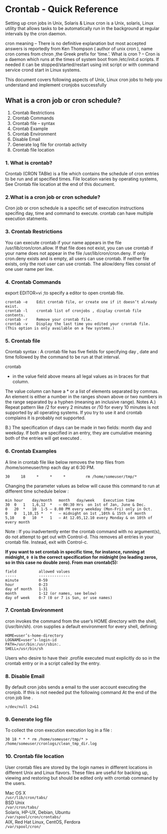 # Crontab - Quick Reference
Setting up cron jobs in Unix, Solaris & Linux
cron is a Unix, solaris, Linux utility that allows tasks to be automatically run in the background at regular intervals by the cron daemon. 

cron meaning – There is no definitive explanation but most accepted answers is reportedly from Ken Thompson ( author of unix cron ), name cron comes from chron ,the Greek prefix for ‘time.’.
What is cron ? – Cron is a daemon which runs at the times of system boot from /etc/init.d scripts. If needed it can be stopped/started/restart using init script or with command service crond start in Linux systems.

This document covers following aspects of Unix, Linux cron jobs to help you understand and implement cronjobs successfully

## What is a cron job or cron schedule?
1) Crontab Restrictions
2) Crontab Commands
3) Crontab file – syntax
4) Crontab Example
5) Crontab Environment
6) Disable Email
7) Generate log file for crontab activity
8) Crontab file location

### 1. What is crontab?
Crontab (CRON TABle) is a file which contains the schedule of cron entries to be run and at specified times. File location varies by operating systems, See Crontab file location at the end of this document.

### 2.What is a cron job or cron schedule?
Cron job or cron schedule is a specific set of execution instructions specifing day, time and command to execute. crontab can have multiple execution statments.

### 3. Crontab Restrictions
You can execute crontab if your name appears in the file /usr/lib/cron/cron.allow. If that file does not exist, you can use
crontab if your name does not appear in the file /usr/lib/cron/cron.deny.
If only cron.deny exists and is empty, all users can use crontab. If neither file exists, only the root user can use crontab. The allow/deny files consist of one user name per line.

### 4. Crontab Commands
export EDITOR=vi ;to specify a editor to open crontab file.
```
crontab -e    Edit crontab file, or create one if it doesn’t already exist.
crontab -l    crontab list of cronjobs , display crontab file contents.
crontab -r    Remove your crontab file.
crontab -v    Display the last time you edited your crontab file. (This option is only available on a few systems.)
```
### 5. Crontab file
Crontab syntax :
A crontab file has five fields for specifying day , date and time followed by the command to be run at that interval.

crontab
* in the value field above means all legal values as in braces for that column.

The value column can have a * or a list of elements separated by commas. An element is either a number in the ranges shown above or two numbers in the range separated by a hyphen (meaning an inclusive range).
Notes
A.) Repeat pattern like /2 for every 2 minutes or /10 for every 10 minutes is not supported by all operating systems. If you try to use it and crontab complains it is probably not supported.

B.) The specification of days can be made in two fields: month day and weekday. If both are specified in an entry, they are cumulative meaning both of the entries will get executed .

### 6. Crontab Examples
A line in crontab file like below removes the tmp files from /home/someuser/tmp each day at 6:30 PM.
```
30     18     *     *     *         rm /home/someuser/tmp/*
```
Changing the parameter values as below will cause this command to run at different time schedule below :
```
min	hour	day/month	month	day/week	Execution time
30	0	1	1,6,12	*	— 00:30 Hrs  on 1st of Jan, June & Dec.
0	20	*	10	1-5	– 8.00 PM every weekday (Mon-Fri) only in Oct.
0	0	1,10,15	*	*	— midnight on 1st ,10th & 15th of month
5,10	0	10	*	1	— At 12.05,12.10 every Monday & on 10th of every month
```
Note : If you inadvertently enter the crontab command with no argument(s), do not attempt to get out with Control-d. This removes all entries in your crontab file. Instead, exit with Control-c.

**If you want to set crontab in specific time, for instance,
running at midnight, ```0 0``` is the correct specification for midnight (no leading zeros, so in this case no double zero). From man crontab(5):**
```
field          allowed values
-----          --------------
minute         0-59
hour           0-23
day of month   1-31
month          1-12 (or names, see below)
day of week    0-7 (0 or 7 is Sun, or use names)
```

### 7. Crontab Environment
cron invokes the command from the user’s HOME directory with the shell, (/usr/bin/sh).
cron supplies a default environment for every shell, defining:
```
HOME=user’s-home-directory
LOGNAME=user’s-login-id
PATH=/usr/bin:/usr/sbin:.
SHELL=/usr/bin/sh
```
Users who desire to have their .profile executed must explicitly do so in the crontab entry or in a script called by the entry.

### 8. Disable Email
By default cron jobs sends a email to the user account executing the cronjob. If this is not needed put the following command At the end of the cron job line .
```
>/dev/null 2>&1
```
### 9. Generate log file
To collect the cron execution execution log in a file :
```
30 18 * * * rm /home/someuser/tmp/* > /home/someuser/cronlogs/clean_tmp_dir.log
```
### 10. Crontab file location
User crontab files are stored by the login names in different locations in different Unix and Linux flavors. These files are useful for backing up, viewing and restoring but should be edited only with crontab command by the users.

Mac OS X<br>
```/usr/lib/cron/tabs/```<br>
BSD Unix <br>
```/var/cron/tabs/```<br>
Solaris, HP-UX, Debian, Ubuntu<br>
```/var/spool/cron/crontabs/```<br>
AIX, Red Hat Linux, CentOS, Ferdora<br>
```/var/spool/cron/```
